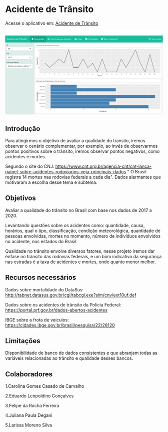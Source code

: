 # Acidente de Trânsito

Acesse o aplicativo em: [Acidente de Trânsito](https://larissamoreno.shinyapps.io/appp/)

![alt text](https://github.com/LarissaMoreno/Acidente-de-Transito/blob/main/imagem1.png)


## Introdução 

Para atingirmos o objetivo de avaliar a qualidade do transito, iremos observar o cenário complementar, por exemplo, ao invés de observarmos pontos positivos sobre o trânsito, iremos observar pontos negativos, como acidentes e mortes. 


Segundo o site do CNJ: https://www.cnt.org.br/agencia-cnt/cnt-lanca-painel-sobre-acidentes-rodoviarios-veja-principais-dados " O Brasil registra 14 mortes nas rodovias federais a cada dia". Dados alarmantes que motivaram a escolha desse tema e subtema. 


## Objetivos 

Avaliar a qualidade do trânsito no Brasil com base nos dados de 2017 a 2020. 

Levantando questões sobre os acidentes como: quantidade, causa, horários, qual o tipo, classificação, condição meteorológica, quantidade de pessoas envolvidas, mortes no momento, número de indivíduos envolvidos no acidente, nos estados do Brasil. 

Qualidade no trânsito envolve diversos fatores, nesse projeto iremos dar ênfase no trânsito das rodovias federais, e um bom indicativo da segurança nas estradas é a taxa de acidentes e mortes, onde quanto menor melhor. 


## Recursos necessários

 Dados sobre mortalidade do DataSus: http://tabnet.datasus.gov.br/cgi/tabcgi.exe?sim/cnv/ext10uf.def

 Dados sobre os acidentes de trânsito da Polícia Federal:  https://portal.prf.gov.br/dados-abertos-acidentes 

 IBGE sobre a frota de veículos: https://cidades.ibge.gov.br/brasil/pesquisa/22/28120  
 

## Limitações
Disponibilidade de banco de dados consistentes e que abranjam todas as variáveis relacionadas ao trânsito e qualidade desses bancos. 

## Colaboradores
1.Carolina Gomes Casado de Carvalho 

2.Eduardo Leopoldino Gonçalves  

3.Felipe da Rocha Ferreira 

4.Juliana Paula Degani 

5.Larissa Moreno Silva 

